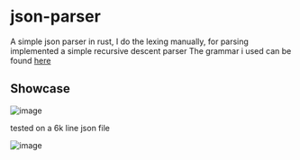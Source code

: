 # json-parser

A simple json parser in rust, I do the lexing manually, for parsing implemented a simple recursive descent parser
The grammar i used can be found [here](./json-grammar.md)

## Showcase

![image](https://github.com/user-attachments/assets/0851d38c-b895-4120-b7e3-3c4175fa5699)

tested on a 6k line json file

![image](https://github.com/user-attachments/assets/14e90216-9ecd-4ae3-a351-393ec7fa5761)
